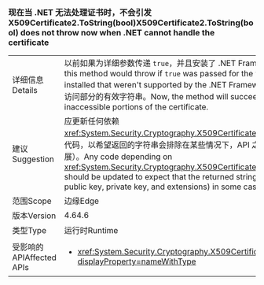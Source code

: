 ### <a name="x509certificate2tostringbool-does-not-throw-now-when-net-cannot-handle-the-certificate"></a><span data-ttu-id="c5859-101">现在当 .NET 无法处理证书时，不会引发 X509Certificate2.ToString(bool)</span><span class="sxs-lookup"><span data-stu-id="c5859-101">X509Certificate2.ToString(bool) does not throw now when .NET cannot handle the certificate</span></span>

|   |   |
|---|---|
|<span data-ttu-id="c5859-102">详细信息</span><span class="sxs-lookup"><span data-stu-id="c5859-102">Details</span></span>|<span data-ttu-id="c5859-103">以前如果为详细参数传递 <code>true</code>，并且安装了 .NET Framework 不支持的证书，将引发此方法。</span><span class="sxs-lookup"><span data-stu-id="c5859-103">Previously, this method would throw if <code>true</code> was passed for the verbose parameter and there were certificates installed that weren't supported by the .NET Framework.</span></span> <span data-ttu-id="c5859-104">现在，该方法将取得成功，并返回省略证书无法访问部分的有效字符串。</span><span class="sxs-lookup"><span data-stu-id="c5859-104">Now, the method will succeed and return a valid string that omits the inaccessible portions of the certificate.</span></span>|
|<span data-ttu-id="c5859-105">建议</span><span class="sxs-lookup"><span data-stu-id="c5859-105">Suggestion</span></span>|<span data-ttu-id="c5859-106">应更新任何依赖 <xref:System.Security.Cryptography.X509Certificates.X509Certificate2.ToString(System.Boolean)> 的代码，以希望返回的字符串会排除在某些情况下，API 之前曾引发的某些证书数据（例如公钥、私钥和扩展）。</span><span class="sxs-lookup"><span data-stu-id="c5859-106">Any code depending on <xref:System.Security.Cryptography.X509Certificates.X509Certificate2.ToString(System.Boolean)> should be updated to expect that the returned string may exclude some certificate data (such as public key, private key, and extensions) in some cases in which the API would have previously thrown.</span></span>|
|<span data-ttu-id="c5859-107">范围</span><span class="sxs-lookup"><span data-stu-id="c5859-107">Scope</span></span>|<span data-ttu-id="c5859-108">边缘</span><span class="sxs-lookup"><span data-stu-id="c5859-108">Edge</span></span>|
|<span data-ttu-id="c5859-109">版本</span><span class="sxs-lookup"><span data-stu-id="c5859-109">Version</span></span>|<span data-ttu-id="c5859-110">4.6</span><span class="sxs-lookup"><span data-stu-id="c5859-110">4.6</span></span>|
|<span data-ttu-id="c5859-111">类型</span><span class="sxs-lookup"><span data-stu-id="c5859-111">Type</span></span>|<span data-ttu-id="c5859-112">运行时</span><span class="sxs-lookup"><span data-stu-id="c5859-112">Runtime</span></span>|
|<span data-ttu-id="c5859-113">受影响的 API</span><span class="sxs-lookup"><span data-stu-id="c5859-113">Affected APIs</span></span>|<ul><li><xref:System.Security.Cryptography.X509Certificates.X509Certificate2.ToString(System.Boolean)?displayProperty=nameWithType></li></ul>|

